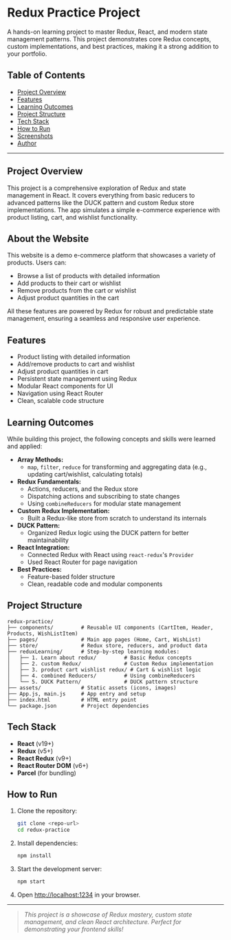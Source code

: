 # Redux Practice Project

A hands-on learning project to master Redux, React, and modern state management patterns. This project demonstrates core Redux concepts, custom implementations, and best practices, making it a strong addition to your portfolio.

## Table of Contents

- [Project Overview](#project-overview)
- [Features](#features)
- [Learning Outcomes](#learning-outcomes)
- [Project Structure](#project-structure)
- [Tech Stack](#tech-stack)
- [How to Run](#how-to-run)
- [Screenshots](#screenshots)
- [Author](#author)

---

## Project Overview

This project is a comprehensive exploration of Redux and state management in React. It covers everything from basic reducers to advanced patterns like the DUCK pattern and custom Redux store implementations. The app simulates a simple e-commerce experience with product listing, cart, and wishlist functionality.

## About the Website

This website is a demo e-commerce platform that showcases a variety of products. Users can:

- Browse a list of products with detailed information
- Add products to their cart or wishlist
- Remove products from the cart or wishlist
- Adjust product quantities in the cart

All these features are powered by Redux for robust and predictable state management, ensuring a seamless and responsive user experience.

## Features

- Product listing with detailed information
- Add/remove products to cart and wishlist
- Adjust product quantities in cart
- Persistent state management using Redux
- Modular React components for UI
- Navigation using React Router
- Clean, scalable code structure

## Learning Outcomes

While building this project, the following concepts and skills were learned and applied:

- **Array Methods:**
  - `map`, `filter`, `reduce` for transforming and aggregating data (e.g., updating cart/wishlist, calculating totals)
- **Redux Fundamentals:**
  - Actions, reducers, and the Redux store
  - Dispatching actions and subscribing to state changes
  - Using `combineReducers` for modular state management
- **Custom Redux Implementation:**
  - Built a Redux-like store from scratch to understand its internals
- **DUCK Pattern:**
  - Organized Redux logic using the DUCK pattern for better maintainability
- **React Integration:**
  - Connected Redux with React using `react-redux`'s `Provider`
  - Used React Router for page navigation
- **Best Practices:**
  - Feature-based folder structure
  - Clean, readable code and modular components

## Project Structure

```
redux-practice/
├── components/         # Reusable UI components (CartItem, Header, Products, WishListItem)
├── pages/              # Main app pages (Home, Cart, WishList)
├── store/              # Redux store, reducers, and product data
├── reduxLearning/      # Step-by-step learning modules:
│   ├── 1. Learn about redux/         # Basic Redux concepts
│   ├── 2. custom Redux/              # Custom Redux implementation
│   ├── 3. product cart wishlist redux/ # Cart & wishlist logic
│   ├── 4. combined Reducers/         # Using combineReducers
│   └── 5. DUCK Pattern/              # DUCK pattern structure
├── assets/             # Static assets (icons, images)
├── App.js, main.js     # App entry and setup
├── index.html          # HTML entry point
└── package.json        # Project dependencies
```

## Tech Stack

- **React** (v19+)
- **Redux** (v5+)
- **React Redux** (v9+)
- **React Router DOM** (v6+)
- **Parcel** (for bundling)

## How to Run

1. Clone the repository:
   ```bash
   git clone <repo-url>
   cd redux-practice
   ```
2. Install dependencies:
   ```bash
   npm install
   ```
3. Start the development server:
   ```bash
   npm start
   ```
4. Open [http://localhost:1234](http://localhost:1234) in your browser.

---

> _This project is a showcase of Redux mastery, custom state management, and clean React architecture. Perfect for demonstrating your frontend skills!_
